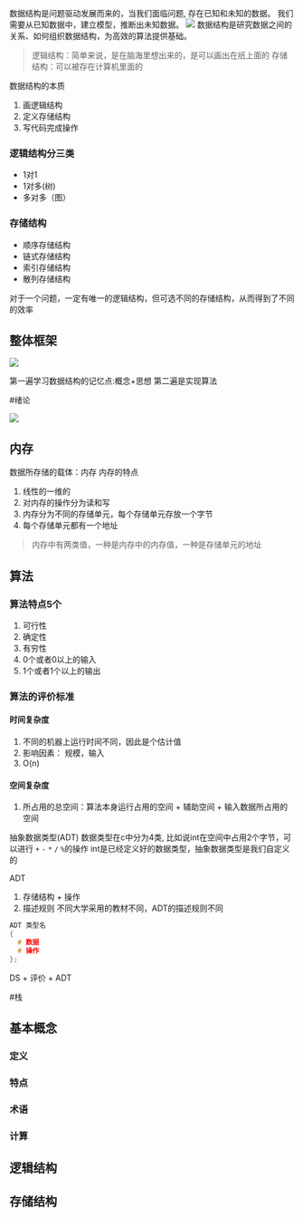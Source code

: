 

数据结构是问题驱动发展而来的，当我们面临问题, 存在已知和未知的数据。
我们需要从已知数据中，建立模型，推断出未知数据。
![](http://p8cyzbt5x.bkt.clouddn.com/UC20180523_193006.png)
数据结构是研究数据之间的关系、如何组织数据结构，为高效的算法提供基础。

>逻辑结构：简单来说，是在脑海里想出来的，是可以画出在纸上面的
>存储结构：可以被存在计算机里面的

数据结构的本质
1. 画逻辑结构
2. 定义存储结构
3. 写代码完成操作

### 逻辑结构分三类
- 1对1 
- 1对多(树)
- 多对多（图）
### 存储结构
- 顺序存储结构
- 链式存储结构
- 索引存储结构
- 散列存储结构

对于一个问题，一定有唯一的逻辑结构，但可选不同的存储结构，从而得到了不同的效率

## 整体框架
![](http://p8cyzbt5x.bkt.clouddn.com/UC20180523_202334.png)


第一遍学习数据结构的记忆点:概念+思想
第二遍是实现算法



#绪论

![](http://p8cyzbt5x.bkt.clouddn.com/UC20180529_092643.png)

## 内存
数据所存储的载体：内存
内存的特点
1. 线性的一维的
2. 对内存的操作分为读和写
3. 内存分为不同的存储单元，每个存储单元存放一个字节
4. 每个存储单元都有一个地址

> 内存中有两类值，一种是内存中的内存值，一种是存储单元的地址

## 算法
### 算法特点5个
1. 可行性
2. 确定性
3. 有穷性
4. 0个或者0以上的输入
4. 1个或者1个以上的输出

### 算法的评价标准
#### 时间复杂度
1. 不同的机器上运行时间不同，因此是个估计值
2. 影响因素： 规模，输入
3. O(n)
#### 空间复杂度
1. 所占用的总空间：算法本身运行占用的空间 + 辅助空间 + 输入数据所占用的空间


抽象数据类型(ADT)
数据类型在c中分为4类, 比如说int在空间中占用2个字节，可以进行 `+` `-` `*` `/` `%`的操作
int是已经定义好的数据类型，抽象数据类型是我们自定义的

ADT
1. 存储结构 + 操作
2. 描述规则
不同大学采用的教材不同，ADT的描述规则不同
```c
ADT 类型名
{
  # 数据
  # 操作
};
```
 
DS + 评价 + ADT














#栈
## 基本概念
### 定义
### 特点
### 术语
### 计算

## 逻辑结构

## 存储结构 



